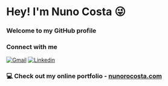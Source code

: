 # Hey! I'm Nuno Costa :stuck_out_tongue_winking_eye:
### Welcome to my GitHub profile

### Connect with me
[![Gmail](https://img.shields.io/badge/Gmail-D14836?style=for-the-badge&logo=gmail&logoColor=white)](mailto:nunorocosta@gmail.com)
[![Linkedin](https://img.shields.io/badge/LinkedIn-0077B5?style=for-the-badge&logo=linkedin&logoColor=white)](https://www.linkedin.com/in/nuno23costa/)

### :computer: Check out my online portfolio - [nunorocosta.com](https://nunorocosta.com/)
